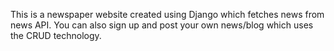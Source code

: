 This is a newspaper website created using Django which fetches news from news API. You can also sign up and post your own news/blog which uses the CRUD technology.
